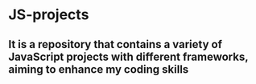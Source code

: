 # JS-projects
## It is a repository that contains a variety of JavaScript projects with different frameworks, aiming to enhance my coding skills

